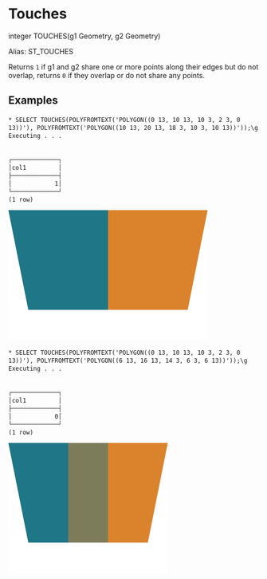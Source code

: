 # Touches #

integer TOUCHES(g1 Geometry, g2 Geometry)

Alias: ST_TOUCHES

Returns `1` if g1 and g2 share one or more points along their edges but do not overlap, returns `0` if they overlap or do not share any points.

## Examples ##

    * SELECT TOUCHES(POLYFROMTEXT('POLYGON((0 13, 10 13, 10 3, 2 3, 0 13))'), POLYFROMTEXT('POLYGON((10 13, 20 13, 18 3, 10 3, 10 13))'));\g             
    Executing . . .


    ┌─────────────┐
    │col1         │
    ├─────────────┤
    │            1│
    └─────────────┘
    (1 row)

![TouchesTrue](touches.svg)

    * SELECT TOUCHES(POLYFROMTEXT('POLYGON((0 13, 10 13, 10 3, 2 3, 0 13))'), POLYFROMTEXT('POLYGON((6 13, 16 13, 14 3, 6 3, 6 13))'));\g   
    Executing . . .


    ┌─────────────┐
    │col1         │
    ├─────────────┤
    │            0│
    └─────────────┘
    (1 row)

![TouchesFalse](touches2.svg)
